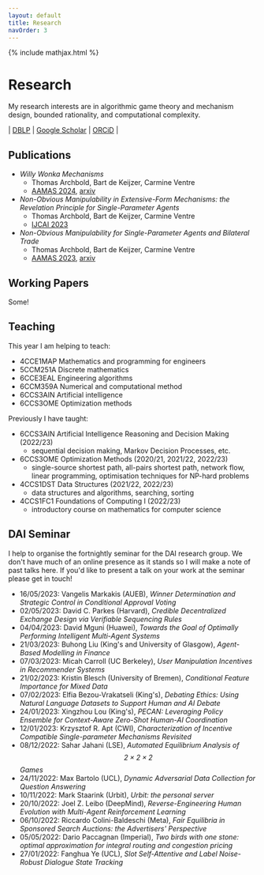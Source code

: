 ```yaml
---
layout: default
title: Research
navOrder: 3
---
```


{% include mathjax.html %}

# Research

My research interests are in algorithmic game theory and mechanism design, bounded rationality, and computational complexity.

| [DBLP](https://dblp.org/pid/313/9274) | [Google Scholar](https://scholar.google.com/citations?user=JPEeftgAAAAJ&hl=en) | [ORCiD](https://orcid.org/0000-0002-8007-1655) |

## Publications

- *Willy Wonka Mechanisms*
    - Thomas Archbold, Bart de Keijzer, Carmine Ventre
	- [AAMAS 2024](https://www.aamas2024-conference.auckland.ac.nz/accepted/papers/), [arxiv](https://arxiv.org/abs/2402.08314)
- *Non-Obvious Manipulability in Extensive-Form Mechanisms: the Revelation Principle for Single-Parameter Agents*
	- Thomas Archbold, Bart de Keijzer, Carmine Ventre
	- [IJCAI 2023](https://doi.org/10.24963/ijcai.2023/278)
- *Non-Obvious Manipulability for Single-Parameter Agents and Bilateral Trade*
	- Thomas Archbold, Bart de Keijzer, Carmine Ventre
	- [AAMAS 2023](https://dl.acm.org/doi/10.5555/3545946.3598884), [arxiv](https://arxiv.org/abs/2202.06660)

## Working Papers

Some!

## Teaching

This year I am helping to teach:
- 4CCE1MAP Mathematics and programming for engineers
- 5CCM251A Discrete mathematics
- 6CCE3EAL Engineering algorithms
- 6CCM359A Numerical and computational method
- 6CCS3AIN Artificial intelligence 
- 6CCS3OME Optimization methods

Previously I have taught:
- 6CCS3AIN Artificial Intelligence Reasoning and Decision Making (2022/23)
	- sequential decision making, Markov Decision Processes, etc.
- 6CCS3OME Optimization Methods (2020/21, 2021/22, 2022/23)
	- single-source shortest path, all-pairs shortest path, network flow, linear
	programming, optimisation techniques for NP-hard problems
- 4CCS1DST Data Structures (2021/22, 2022/23)
	- data structures and algorithms, searching, sorting
- 4CCS1FC1 Foundations of Computing I (2022/23)
	- introductory course on mathematics for computer science

## DAI Seminar

I help to organise the fortnightly seminar for the DAI research group.
We don't have much of an online presence as it stands so I will make a note of past talks here.
If you'd like to present a talk on your work at the seminar please get in touch!

- 16/05/2023: Vangelis Markakis (AUEB), _Winner Determination and Strategic Control in Conditional Approval Voting_
- 02/05/2023: David C. Parkes (Harvard), _Credible Decentralized Exchange Design via Verifiable Sequencing Rules_
- 04/04/2023: David Mguni (Huawei), _Towards the Goal of Optimally Performing Intelligent Multi-Agent Systems_
- 21/03/2023: Buhong Liu (King's and University of Glasgow), _Agent-Based Modelling in Finance_
- 07/03/2023: Micah Carroll (UC Berkeley), _User Manipulation Incentives in Recommender Systems_
- 21/02/2023: Kristin Blesch (University of Bremen), _Conditional Feature Importance for Mixed Data_
- 07/02/2023: Elfia Bezou-Vrakatseli (King's), _Debating Ethics: Using Natural Language Datasets to Support Human and AI Debate_
- 24/01/2023: Xingzhou Lou (King's), _PECAN: Leveraging Policy Ensemble for Context-Aware Zero-Shot Human-AI Coordination_
- 12/01/2023: Krzysztof R. Apt (CWI), _Characterization of Incentive Compatible Single-parameter Mechanisms Revisited_
- 08/12/2022: Sahar Jahani (LSE), _Automated Equilibrium Analysis of $$\mathit{2 \times 2 \times 2}$$ Games_
- 24/11/2022: Max Bartolo (UCL), _Dynamic Adversarial Data Collection for Question Answering_
- 10/11/2022: Mark Staarink (Urbit), _Urbit: the personal server_
- 20/10/2022: Joel Z. Leibo (DeepMind), _Reverse-Engineering Human Evolution with Multi-Agent Reinforcement Learning_
- 06/10/2022: Riccardo Colini-Baldeschi (Meta), _Fair Equilibria in Sponsored Search Auctions: the Advertisers' Perspective_
- 05/05/2022: Dario Paccagnan (Imperial), _Two birds with one stone: optimal approximation for integral routing and congestion pricing_
- 27/01/2022: Fanghua Ye (UCL), _Slot Self-Attentive and Label Noise-Robust Dialogue State Tracking_
